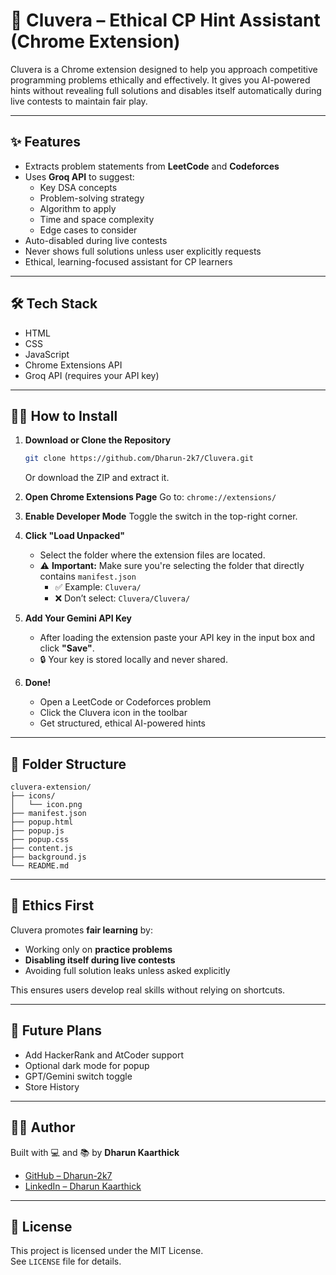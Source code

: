 # 🤖 Cluvera – Ethical CP Hint Assistant (Chrome Extension)

Cluvera is a Chrome extension designed to help you approach competitive programming problems ethically and effectively. It gives you AI-powered hints without revealing full solutions and disables itself automatically during live contests to maintain fair play.

---

## ✨ Features

- Extracts problem statements from **LeetCode** and **Codeforces**
- Uses **Groq API** to suggest:
  - Key DSA concepts
  - Problem-solving strategy
  - Algorithm to apply
  - Time and space complexity
  - Edge cases to consider
- Auto-disabled during live contests
- Never shows full solutions unless user explicitly requests
- Ethical, learning-focused assistant for CP learners

---

## 🛠️ Tech Stack

- HTML
- CSS
- JavaScript
- Chrome Extensions API
- Groq API (requires your API key)

---

## 🧑‍💻 How to Install

1. **Download or Clone the Repository**
   ```bash
   git clone https://github.com/Dharun-2k7/Cluvera.git
   ```
   Or download the ZIP and extract it.

2. **Open Chrome Extensions Page**
   Go to: `chrome://extensions/`

3. **Enable Developer Mode**
   Toggle the switch in the top-right corner.

4. **Click "Load Unpacked"**
   - Select the folder where the extension files are located.
   - ⚠️ **Important:** Make sure you're selecting the folder that directly contains `manifest.json`
     - ✅ Example: `Cluvera/`
     - ❌ Don’t select: `Cluvera/Cluvera/`

5. **Add Your Gemini API Key**
   - After loading the extension  paste your API key in the input box and click **"Save"**.
   - 🔒 Your key is stored locally and never shared.

6. **Done!**
   - Open a LeetCode or Codeforces problem
   - Click the Cluvera icon in the toolbar
   - Get structured, ethical AI-powered hints

---

## 📂 Folder Structure

```
cluvera-extension/
├── icons/
│   └── icon.png
├── manifest.json
├── popup.html
├── popup.js
├── popup.css
├── content.js
├── background.js
└── README.md
```

---

## 🔐 Ethics First

Cluvera promotes **fair learning** by:
- Working only on **practice problems**
- **Disabling itself during live contests**
- Avoiding full solution leaks unless asked explicitly

This ensures users develop real skills without relying on shortcuts.

---

## 🧠 Future Plans

- Add HackerRank and AtCoder support
- Optional dark mode for popup
- GPT/Gemini switch toggle
- Store History 

---

## 👨‍💻 Author

Built with 💻 and 📚 by **Dharun Kaarthick**  
- [GitHub – Dharun-2k7](https://github.com/Dharun-2k7)  
- [LinkedIn – Dharun Kaarthick](https://linkedin.com/in/dharun-kaarthick)

---

## 📝 License

This project is licensed under the MIT License.  
See `LICENSE` file for details.

